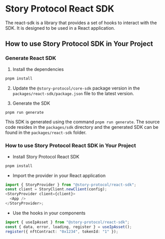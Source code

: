 # Story Protocol React SDK

The react-sdk is a library that provides a set of hooks to interact with the SDK. It is designed to be used in a React application.

## How to use Story Protocol SDK in Your Project

### Generate React SDK

1. Install the dependencies

```bash
pnpm install
```

2. Update the `@story-protocol/core-sdk` package version in the `packages/react-sdk/package.json` file to the latest version.

3. Generate the SDK

```bash
pnpm run generate
```

This SDK is generated using the command `pnpm run generate`. The source code resides in the `packages/sdk` directory and the generated SDK can be found in the `packages/react-sdk` folder.

### How to use Story Protocol React SDK in Your Project

- Install Story Protocol React SDK

```bash
pnpm install
```

- Import the provider in your React application

```typescript
import { StoryProvider } from "@story-protocol/react-sdk";
const client = StoryClient.newClient(config);
<StoryProvider client={client}>
  <App />
</StoryProvider>;
```

- Use the hooks in your components

```typescript
import { useIpAsset } from "@story-protocol/react-sdk";
const { data, error, loading, register } = useIpAsset();
register({ nftContract: "0x1234", tokenId: "1" });
```
